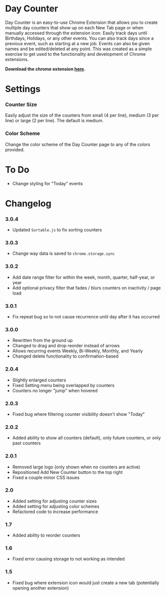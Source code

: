 # Day Counter
Day Counter is an easy-to-use Chrome Extension that allows you to create multiple day counters that show up on each New Tab page or when manually accessed through the extension icon. Easily track days until Birthdays, Holidays, or any other events. You can also track days since a previous event, such as starting at a new job. Events can also be given names and be edited/deleted at any point. This was created as a simple exercise to get used to the functionality and development of Chrome extensions.

**Download the chrome extension [here](https://chrome.google.com/webstore/detail/day-counter-new-tab-page/popaiegponeiefbiddhmaphpbdjoegff).**

# Settings

### Counter Size

Easily adjust the size of the counters from small (4 per line), medium (3 per line) or large (2 per line). The default is medium.

### Color Scheme

Change the color scheme of the Day Counter page to any of the colors provided.

# To Do

- Change styling for "Today" events

# Changelog

### 3.0.4

- Updated `Sortable.js` to fix sorting counters 

### 3.0.3

- Change way data is saved to `chrome.storage.sync`

### 3.0.2

- Add date range filter for within the week, month, quarter, half-year, or year
- Add optional privacy filter that fades / blurs counters on inactivity / page load

### 3.0.1

- Fix repeat bug so to not cause recurrence until day after it has occurred

### 3.0.0

- Rewritten from the ground up
- Changed to drag and drop reorder instead of arrows
- Allows recurring events Weekly, Bi-Weekly, Monthly, and Yearly
- Changed delete functionality to confirmation-based

### 2.0.4

- Slightly enlarged counters
- Fixed Setting menu being overlapped by counters
- Counters no longer "jump" when hovered

### 2.0.3

- Fixed bug where filtering counter visibility doesn't show "Today"

### 2.0.2

- Added ability to show all counters (default), only future counters, or only past counters

### 2.0.1

- Removed large logo (only shown when no counters are active)
- Repositioned Add New Counter button to the top right
- Fixed a couple minor CSS issues

### 2.0

- Added setting for adjusting counter sizes
- Added setting for adjusting color schemes
- Refactored code to increase performance

### 1.7

- Added ability to reorder counters

### 1.6

- Fixed error causing storage to not working as intended

### 1.5

- Fixed bug where extension icon would just create a new tab (potentially opening another extension)
